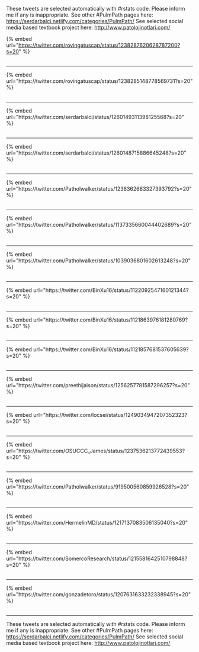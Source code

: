 

These tweets are selected automatically with #rstats code. Please inform me if any is inappropriate.
See other #PulmPath pages here: https://serdarbalci.netlify.com/categories/PulmPath/ 
See selected social media based textbook project here: http://www.patolojinotlari.com/

{% embed url="https://twitter.com/rovingatuscap/status/1238287620628787200?s=20" %}<br>
<br>
<hr>
{% embed url="https://twitter.com/rovingatuscap/status/1238285148778569731?s=20" %}<br>
<br>
<hr>
{% embed url="https://twitter.com/serdarbalci/status/1260149311398125568?s=20" %}<br>
<br>
<hr>
{% embed url="https://twitter.com/serdarbalci/status/1260148715886645248?s=20" %}<br>
<br>
<hr>
{% embed url="https://twitter.com/Patholwalker/status/1238362683327393792?s=20" %}<br>
<br>
<hr>
{% embed url="https://twitter.com/Patholwalker/status/1137335660044402689?s=20" %}<br>
<br>
<hr>
{% embed url="https://twitter.com/Patholwalker/status/1039036801602613248?s=20" %}<br>
<br>
<hr>
{% embed url="https://twitter.com/BinXu16/status/1122092547160121344?s=20" %}<br>
<br>
<hr>
{% embed url="https://twitter.com/BinXu16/status/1121863976181280769?s=20" %}<br>
<br>
<hr>
{% embed url="https://twitter.com/BinXu16/status/1121857681537605639?s=20" %}<br>
<br>
<hr>
{% embed url="https://twitter.com/preethijaison/status/1256257781587296257?s=20" %}<br>
<br>
<hr>
{% embed url="https://twitter.com/locsei/status/1249034947207352323?s=20" %}<br>
<br>
<hr>
{% embed url="https://twitter.com/OSUCCC_James/status/1237536213772439553?s=20" %}<br>
<br>
<hr>
{% embed url="https://twitter.com/Patholwalker/status/919500560859926528?s=20" %}<br>
<br>
<hr>
{% embed url="https://twitter.com/HermelinMD/status/1217137083506135040?s=20" %}<br>
<br>
<hr>
{% embed url="https://twitter.com/SomercoResearch/status/1215581642510798848?s=20" %}<br>
<br>
<hr>
{% embed url="https://twitter.com/gonzadetoro/status/1207631633232338945?s=20" %}<br>
<br>
<hr>


These tweets are selected automatically with #rstats code. Please inform me if any is inappropriate.
See other #PulmPath pages here: https://serdarbalci.netlify.com/categories/PulmPath/ 
See selected social media based textbook project here: http://www.patolojinotlari.com/
